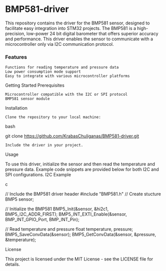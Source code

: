 # BMP581-driver
This repository contains the driver for the BMP581 sensor, designed to facilitate easy integration into STM32 projects. The BMP581 is a high-precision, low-power 24 bit digital barometer that offers superior accuracy and performance. This driver enables the sensor to communicate with a microcontroller only via I2C communication protocol.

### Features

    Functions for reading temperature and pressure data
    Low power consumption mode support
    Easy to integrate with various microcontroller platforms

Getting Started
Prerequisites

    Microcontroller compatible with the I2C or SPI protocol
    BMP581 sensor module

Installation

    Clone the repository to your local machine:

bash

git clone https://github.com/KrabasChuliganas/BMP581-driver.git

    Include the driver in your project.

Usage

To use this driver, initialize the sensor and then read the temperature and pressure data. Example code snippets are provided below for both I2C and SPI configurations.
I2C Example

c

// Include the BMP581 driver header
#include "BMP581.h"
// Create stucture
BMP5 sensor;

// Initialize the BMP581
BMP5_Init(&sensor, &hi2c1, BMP5_I2C_ADDR_FIRST);
BMP5_INT_EXTI_Enable(&sensor, BMP_INT_GPIO_Port, BMP_INT_Pin);

// Read temperature and pressure
float temperature, pressure;
BMP5_SaveConvData(&sensor);
BMP5_GetConvData(&sensor, &pressure, &temperature);


License

This project is licensed under the MIT License - see the LICENSE file for details.
